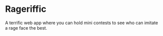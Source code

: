 Rageriffic
==========

A terrific web app where you can hold mini contests to see who can imitate
a rage face the best.

